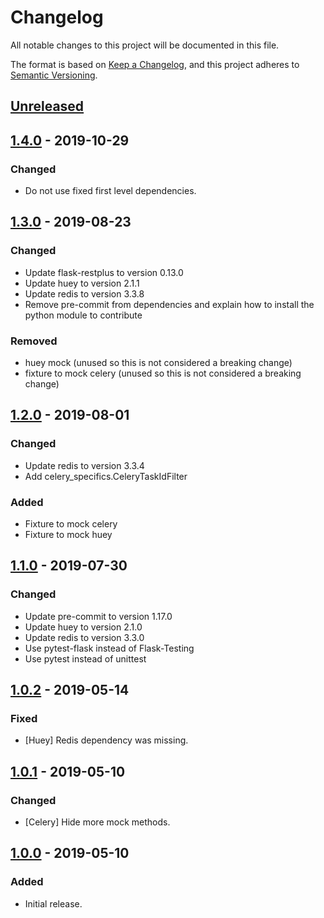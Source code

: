 # Changelog
All notable changes to this project will be documented in this file.

The format is based on [Keep a Changelog](https://keepachangelog.com/en/1.0.0/),
and this project adheres to [Semantic Versioning](https://semver.org/spec/v2.0.0.html).

## [Unreleased]

## [1.4.0] - 2019-10-29
### Changed
- Do not use fixed first level dependencies.

## [1.3.0] - 2019-08-23
### Changed
- Update flask-restplus to version 0.13.0
- Update huey to version 2.1.1
- Update redis to version 3.3.8
- Remove pre-commit from dependencies and explain how to install the python module to contribute

### Removed
- huey mock (unused so this is not considered a breaking change)
- fixture to mock celery (unused so this is not considered a breaking change)

## [1.2.0] - 2019-08-01
### Changed
- Update redis to version 3.3.4
- Add celery_specifics.CeleryTaskIdFilter

### Added
- Fixture to mock celery
- Fixture to mock huey

## [1.1.0] - 2019-07-30
### Changed
- Update pre-commit to version 1.17.0
- Update huey to version 2.1.0
- Update redis to version 3.3.0
- Use pytest-flask instead of Flask-Testing
- Use pytest instead of unittest

## [1.0.2] - 2019-05-14
### Fixed
- [Huey] Redis dependency was missing.

## [1.0.1] - 2019-05-10
### Changed
- [Celery] Hide more mock methods.

## [1.0.0] - 2019-05-10
### Added
- Initial release.

[Unreleased]: https://github.tools.digital.engie.com/gempy/flasynk/compare/v1.4.0...HEAD
[1.4.0]: https://github.tools.digital.engie.com/gempy/flasynk/compare/v1.3.0...v1.4.0
[1.3.0]: https://github.tools.digital.engie.com/gempy/flasynk/compare/v1.2.0...v1.3.0
[1.2.0]: https://github.tools.digital.engie.com/gempy/flasynk/compare/v1.1.0...v1.2.0
[1.1.0]: https://github.tools.digital.engie.com/gempy/flasynk/compare/v1.0.2...v1.1.0
[1.0.2]: https://github.tools.digital.engie.com/gempy/flasynk/compare/v1.0.1...v1.0.2
[1.0.1]: https://github.tools.digital.engie.com/gempy/flasynk/compare/v1.0.0...v1.0.1
[1.0.0]: https://github.tools.digital.engie.com/gempy/flasynk/releases/tag/v1.0.0
